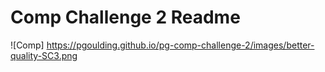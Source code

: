 # Comp Challenge 2 Readme

![Comp] https://pgoulding.github.io/pg-comp-challenge-2/images/better-quality-SC3.png
      

